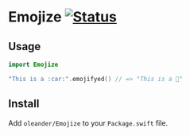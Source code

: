 # Emojize [![Status](https://travis-ci.org/oleander/emojize.svg?branch=master)](https://travis-ci.org/oleander/emojize)

## Usage

```swift
import Emojize

"This is a :car:".emojifyed() // => "This is a 🚗"
```

## Install

Add `oleander/Emojize` to your `Package.swift` file.
